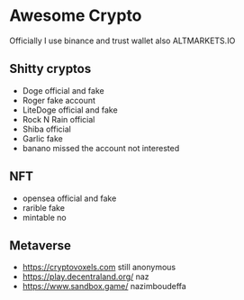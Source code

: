 # Awesome Crypto

Officially I use binance and trust wallet also ALTMARKETS.IO

## Shitty cryptos

- Doge official and fake
- Roger fake account
- LiteDoge official and fake
- Rock N Rain official
- Shiba official
- Garlic fake
- banano missed the account not interested

## NFT

- opensea official and fake
- rarible fake
- mintable no

## Metaverse 

- https://cryptovoxels.com still anonymous
- https://play.decentraland.org/ naz
- https://www.sandbox.game/ nazimboudeffa
